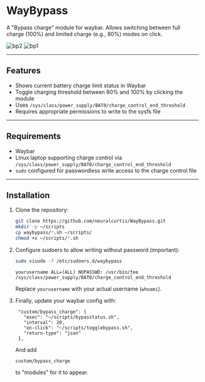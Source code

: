# WayBypass
A "Bypass charge" module for waybar.
Allows switching between full charge (100%) and limited charge (e.g., 80%) modes on click.

![bp2](https://github.com/user-attachments/assets/42b2113b-7727-4dbf-a745-44d53286c58c)
![bp1](https://github.com/user-attachments/assets/6afd537a-6f18-41fe-9d04-a6456ce5595a)

---

## Features

- Shows current battery charge limit status in Waybar  
- Toggle charging threshold between 80% and 100% by clicking the module  
- Uses `/sys/class/power_supply/BAT0/charge_control_end_threshold`  
- Requires appropriate permissions to write to the sysfs file

---

## Requirements

- Waybar  
- Linux laptop supporting charge control via `/sys/class/power_supply/BAT0/charge_control_end_threshold`  
- `sudo` configured for passwordless write access to the charge control file

---

## Installation

1. Clone the repository:

   ```bash
   git clone https://github.com/neuralcurtis/WayBypass.git
   mkdir -p ~/scripts
   cp waybypass/*.sh ~/scripts/
   chmod +x ~/scripts/*.sh

2. Configure sudoers to allow writing without password (important):
   ```bash
   sudo visudo -f /etc/sudoers.d/waybypass
   ```

   ```visudo
   yourusername ALL=(ALL) NOPASSWD: /usr/bin/tee /sys/class/power_supply/BAT0/charge_control_end_threshold
   ```
   Replace `yourusername` with your actual username (`whoami`).

3. Finally, update your waybar config with:
   ```config
    "custom/bypass_charge": {
	  "exec": "~/scripts/bypasstatus.sh",
	  "interval": 20,
	  "on-click": "~/scripts/togglebypass.sh",
	  "return-type": "json"
    },
   ```
   And add
   ```config
   custom/bypass_charge
   ```
   to "modules" for it to appear.

   

   
